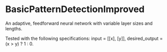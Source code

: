 # BasicPatternDetectionImproved
An adaptive, feedforward neural network with variable layer sizes and lengths.

Tested with the following specifications: input = [[x], [y]], desired_output = (x > y) ? 1 : 0.
